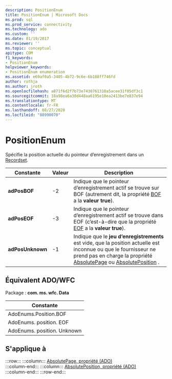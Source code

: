 ```yaml
---
description: PositionEnum
title: PositionEnum | Microsoft Docs
ms.prod: sql
ms.prod_service: connectivity
ms.technology: ado
ms.custom: ''
ms.date: 01/19/2017
ms.reviewer: ''
ms.topic: conceptual
apitype: COM
f1_keywords:
- PositionEnum
helpviewer_keywords:
- PositionEnum enumeration
ms.assetid: e69af0a5-3405-4b72-9c6e-6b188ff746fd
author: rothja
ms.author: jroth
ms.openlocfilehash: a871f6d2f7b73e7430761318a5acee31f05df3c1
ms.sourcegitcommit: 18a98ea6a30d448aa6195e10ea2413be7e837e94
ms.translationtype: MT
ms.contentlocale: fr-FR
ms.lasthandoff: 08/27/2020
ms.locfileid: "88990070"
---
```

# <a name="positionenum"></a>PositionEnum
Spécifie la position actuelle du pointeur d’enregistrement dans un [Recordset](./recordset-object-ado.md).  
  
|Constante|Valeur|Description|  
|--------------|-----------|-----------------|  
|**adPosBOF**|-2|Indique que le pointeur d’enregistrement actif se trouve sur BOF (autrement dit, la propriété [BOF](./bof-eof-properties-ado.md) a la **valeur true**).|  
|**adPosEOF**|-3|Indique que le pointeur d’enregistrement actif se trouve dans EOF (c’est-à-dire que la propriété [EOF](./bof-eof-properties-ado.md) a la **valeur true**).|  
|**adPosUnknown**|-1|Indique que le **jeu d’enregistrements** est vide, que la position actuelle est inconnue ou que le fournisseur ne prend pas en charge la propriété [AbsolutePage](./absolutepage-property-ado.md) ou [AbsolutePosition](./absoluteposition-property-ado.md) .|  
  
## <a name="adowfc-equivalent"></a>Équivalent ADO/WFC  
 Package : **com. ms. wfc. Data**  
  
|Constante|  
|--------------|  
|AdoEnums.Position.BOF|  
|AdoEnums. position. EOF|  
|AdoEnums. position. Unknown|  
  
## <a name="applies-to"></a>S'applique à  

:::row:::
    :::column:::
        [AbsolutePage, propriété (ADO)](./absolutepage-property-ado.md)  
    :::column-end:::
    :::column:::
        [AbsolutePosition, propriété (ADO)](./absoluteposition-property-ado.md)  
    :::column-end:::
:::row-end:::